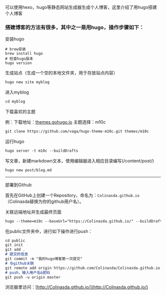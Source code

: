 可以使用hexo，hugo等静态网站生成器生成个人博客，这里介绍了用hugo搭建个人博客

### 搭建博客的方法有很多，其中之一是用hugo，操作步骤如下：

安装hugo
```
# brew安装
brew install hugo
# 检查hugo版本
hugo version 
```

生成站点（生成一个空的本地文件夹，用于存放站点内容）
```markdown
hugo new site myblog 
```

进入myblog
```markdown
cd myblog 
```

下载喜欢的主题

例：下载地址：[themes.gohugo.io](themes.gohugo.io)    主题选择：m10c
```markdown
git clone https://github.com/vaga/hugo-theme-m10c.git themes/m10c 
```

运行hugo

```markdown
hugo server -t m10c --buildDrafts 
```

写文章，新建markdown文本，使用编辑器进入相应目录编写(/content/post/)

```markdown
hugo new post/blog.md 
```

***

部署到Github

首先在GitHub上创建一个Repository，命名为：`Colinasda.github.io` （Colinasda替换为你的github用户名）。

关联远端地址并生成最终页面

```markdown
hugo --theme=m10c --baseUrl="https://Colinasda.github.io/" --buildDrafts 
```

在public文件夹中，进行如下操作进行push：
``` markdown
cd public
git init
git add .
# 提交的信息
git commit -m "我的hugo博客第一次提交"
# 与github关联
git remote add origin https://github.com/Colinasda/Colinasda.github.io.git
# push，输入用户名&密码
git push -u origin master
```

浏览器里访问：[http://Colinasda.github.io/](http://Colinasda.github.io/)
